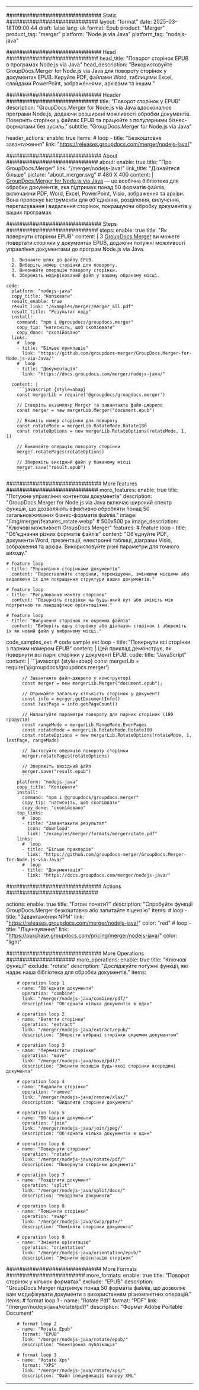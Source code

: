 
---
############################# Static ############################
layout: "format"
date:  2025-03-18T09:00:44
draft: false
lang: uk
format: Epub
product: "Merger"
product_tag: "merger"
platform: "Node.js via Java"
platform_tag: "nodejs-java"

############################# Head ############################
head_title: "Поворот сторінок EPUB в програмах Node.js via Java"
head_description: "Використовуйте GroupDocs.Merger for Node.js via Java для повороту сторінок у документах EPUB. Керуйте PDF, файлами Word, таблицями Excel, слайдами PowerPoint, зображеннями, архівами та іншим."

############################# Header ############################
title: "Поворот сторінок у EPUB" 
description: "GroupDocs.Merger for Node.js via Java вдосконалює програми Node.js, додаючи розширені можливості обробки документів. Поверніть сторінки у файлах EPUB та працюйте з популярними бізнес-форматами без зусиль."
subtitle: "GroupDocs.Merger for Node.js via Java" 

header_actions:
  enable: true
  items:
    #  loop
    - title: "Безкоштовне завантаження"
      link: "https://releases.groupdocs.com/merger/nodejs-java/"
      
############################# About ############################
about:
    enable: true
    title: "Про GroupDocs.Merger"
    link: "/merger/nodejs-java/"
    link_title: "Дізнайтеся більше"
    picture: "about_merger.svg" # 480 X 400
    content: |
       [GroupDocs.Merger for Node.js via Java](/merger/nodejs-java/) — це всебічна бібліотека для обробки документів, яка підтримує понад 50 форматів файлів, включаючи PDF, Word, Excel, PowerPoint, Visio, зображення та архіви. Вона пропонує інструменти для об'єднання, розділення, вилучення, перетасування і видалення сторінок, покращуючи обробку документів у ваших програмах.

############################# Steps ############################
steps:
    enable: true
    title: "Як повернути сторінки EPUB"
    content: |
      З [GroupDocs.Merger](/merger/nodejs-java/) ви можете повертати сторінки у документах EPUB, додаючи потужні можливості управління документами до програм Node.js via Java.
      
      1. Визначте шлях до файлу EPUB.
      2. Виберіть номер сторінки для повороту.
      3. Виконайте операцію повороту сторінки.
      4. Збережіть модифікований файл у вашому обраному місці.
   
    code:
      platform: "nodejs-java"
      copy_title: "Копіювати"
      result_enable: true
      result_link: "/examples/merger/merger_all.pdf"
      result_title: "Результат коду"
      install:
        command: "npm i @groupdocs/groupdocs.merger"
        copy_tip: "натисніть, щоб скопіювати"
        copy_done: "скопійовано"
      links:
        #  loop
        - title: "Більше прикладів"
          link: "https://github.com/groupdocs-merger/GroupDocs.Merger-for-Node.js-via-Java/"
        #  loop
        - title: "Документація"
          link: "https://docs.groupdocs.com/merger/nodejs-java/"
          
      content: |
        ```javascript {style=abap}
        const mergerLib = require('@groupdocs/groupdocs.merger')

        // Створіть екземпляр Merger та завантажте файл-джерело
        const merger = new mergerLib.Merger("document.epub")

        // Вкажіть номер сторінки для повороту
        const rotateMode = mergerLib.RotateMode.Rotate180
        const rotateOptions = new mergerLib.RotateOptions(rotateMode, 1, 1)

        // Виконайте операцію повороту сторінки
        merger.rotatePages(rotateOptions)

        // Збережіть вихідний файл у бажаному місці
        merger.save("result.epub")
        ```            

############################# More features ############################
more_features:
  enable: true
  title: "Потужне управління контентом документів"
  description: "GroupDocs.Merger for Node.js via Java включає широкий спектр функцій, що дозволяють ефективно обробляти понад 50 загальновживаних бізнес-форматів файлів."
  image: "/img/merger/features_rotate.webp" # 500x500 px
  image_description: "Ключові можливості GroupDocs.Merger"
  features:
    # feature loop
    - title: "Об'єднання різних форматів файлів"
      content: "Об'єднуйте PDF, документи Word, презентації, електронні таблиці, діаграми Visio, зображення та архіви. Використовуйте різні параметри для точного виходу."

    # feature loop
    - title: "Управління сторінками документів"
      content: "Переставляйте сторінки, переміщуючи, змінюючи місцями або видаляючи їх для покращення структури ваших документів."

    # feature loop
    - title: "Регулювання макету сторінок"
      content: "Поверніть сторінки на будь-який кут або змініть між портретною та ландшафтною орієнтаціями."

    # feature loop
    - title: "Вилучення сторінок як окремих файлів"
      content: "Виберіть одну сторінку або діапазон сторінок і збережіть їх як новий файл у вибраному місці."
      
  code_samples_ext:
    # code sample ext loop
    - title: "Повернути всі сторінки з парним номером EPUB"
      content: |
        Цей приклад демонструє, як повернути всі парні сторінки у документі EPUB.
      code:
        title: "JavaScript"
        content: |
          ```javascript {style=abap}
          const mergerLib = require('@groupdocs/groupdocs.merger')
          
          // Завантажте файл-джерело у конструкторі
          const merger = new mergerLib.Merger("document.epub");

          // Отримайте загальну кількість сторінок у документі
          const info = merger.getDocumentInfo()
          const lastPage = info.getPageCount()

          // Налаштуйте параметри повороту для парних сторінок (180 градусів)
          const rangeMode = mergerLib.RangeMode.EvenPages
          const rotateMode = mergerLib.RotateMode.Rotate180
          const rotateOptions = new mergerLib.RotateOptions(rotateMode, 1, lastPage, rangeMode)
          
          // Застосуйте операцію повороту сторінки
          merger.rotatePages(rotateOptions)

          // Збережіть вихідний файл
          merger.save("result.epub")
          ```
        platform: "nodejs-java"
        copy_title: "Копіювати"
        install:
          command: "npm i @groupdocs/groupdocs.merger"
          copy_tip: "натисніть, щоб скопіювати"
          copy_done: "скопійовано"
        top_links:
          #  loop
          - title: "Завантажити результат"
            icon: "download"
            link: "/examples/merger/formats/mergerrotate.pdf"
        links:
          #  loop
          - title: "Більше прикладів"
            link: "https://github.com/groupdocs-merger/GroupDocs.Merger-for-Node.js-via-Java/"
          #  loop
          - title: "Документація"
            link: "https://docs.groupdocs.com/merger/nodejs-java/"
            

            


############################# Actions ############################

actions:
  enable: true
  title: "Готові почати?"
  description: "Спробуйте функції GroupDocs.Merger безкоштовно або запитайте ліцензію"
  items:
    #  loop
    - title: "Завантаження NPM"
      link: "https://releases.groupdocs.com/merger/nodejs-java/"
      color: "red"
        #  loop
    - title: "Ліцензування"
      link: "https://purchase.groupdocs.com/pricing/merger/nodejs-java/"
      color: "light"


############################# More Operations #####################
more_operations:
    enable: true
    title: "Ключові функції"
    exclude: "rotate"
    description: "Досліджуйте потужні функції, які надає наша бібліотека для обробки документів."
    items: 
          
        # operation loop 1
        - name: "Об'єднати документи"
          operation: "combine"
          link: "/merger/nodejs-java/combine/pdf/"
          description: "Об'єднати кілька документів в один"

        # operation loop 2
        - name: "Витягти сторінки"
          operation: "extract"
          link: "/merger/nodejs-java/extract/epub/"
          description: "Зберегти вибрані сторінки окремим документом"

        # operation loop 3
        - name: "Перемістити сторінки"
          operation: "move"
          link: "/merger/nodejs-java/move/pdf/"
          description: "Змінити позицію будь-якої сторінки всередині документа"

        # operation loop 4
        - name: "Видалити сторінки"
          operation: "remove"
          link: "/merger/nodejs-java/remove/xlsx/"
          description: "Видалити сторінки документа"

        # operation loop 5
        - name: "Об'єднати документи"
          operation: "join"
          link: "/merger/nodejs-java/join/jpeg/"
          description: "Об'єднати кілька документів в один"

        # operation loop 6
        - name: "Повернути сторінки"
          operation: "rotate"
          link: "/merger/nodejs-java/rotate/pdf/"
          description: "Повернути сторінки документа"

        # operation loop 7
        - name: "Розділити документ"
          operation: "split"
          link: "/merger/nodejs-java/split/docx/"
          description: "Розділити документи"

        # operation loop 8
        - name: "Поміняти сторінки"
          operation: "swap"
          link: "/merger/nodejs-java/swap/pptx/"
          description: "Поміняти сторінки документа"

        # operation loop 9
        - name: "Змінити орієнтацію"
          operation: "orientation"
          link: "/merger/nodejs-java/orientation/epub/"
          description: "Змінити орієнтацію сторінок"
          
        
          
############################# More Formats ########################
more_formats:
    enable: true
    title: "Поворот сторінок у кількох форматах"
    exclude: "EPUB"
    description: "GroupDocs.Merger підтримує понад 50 форматів файлів, що дозволяє вам модифікувати документи з використанням різноманітних операцій."
    items: 
        # format loop 1
        - name: "Rotate Pdf"
          format: "PDF"
          link: "/merger/nodejs-java/rotate/pdf/"
          description: "Формат Adobe Portable Document"

        # format loop 2
        - name: "Rotate Epub"
          format: "EPUB"
          link: "/merger/nodejs-java/rotate/epub/"
          description: "Електронна публікація"

        # format loop 3
        - name: "Rotate Xps"
          format: "XPS"
          link: "/merger/nodejs-java/rotate/xps/"
          description: "Файл спецификації паперу XML"


---